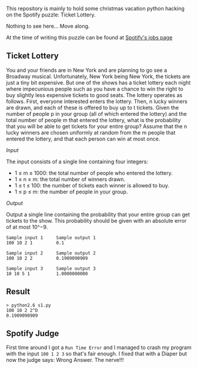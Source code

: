 This repository is mainly to hold some christmas vacation python hacking on the Spotify puzzle: Ticket Lottery.

Nothing to see here... Move along.

At the time of writing this puzzle can be found at [Spotify's jobs page](http://www.spotify.com/se/jobs/tech/ticket-lottery/)

Ticket Lottery
--------------

You and your friends are in New York and are planning to go see a Broadway musical. Unfortunately, New York being New York, the tickets are just a tiny bit expensive. But one of the shows has a ticket lottery each night where impecunious people such as you have a chance to win the right to buy slightly less expensive tickets to good seats. The lottery operates as follows. First, everyone interested enters the lottery. Then, n lucky winners are drawn, and each of these is offered to buy up to t tickets.
Given the number of people p in your group (all of which entered the lottery) and the total number of people m that entered the lottery, what is the probability that you will be able to get tickets for your entire group? Assume that the n lucky winners are chosen uniformly at random from the m people that entered the lottery, and that each person can win at most once.

*Input*

The input consists of a single line containing four integers:

- 1 ≤ m ≤ 1000: the total number of people who entered the lottery.
- 1 ≤ n ≤ m: the total number of winners drawn.
- 1 ≤ t ≤ 100: the number of tickets each winner is allowed to buy.
- 1 ≤ p ≤ m: the number of people in your group.

*Output*

Output a single line containing the probability that your entire group can get tickets to the show. This probability should be given with an absolute error of at most 10^−9.

    Sample input 1     Sample output 1
    100 10 2 1         0.1
    
    Sample input 2     Sample output 2
    100 10 2 2         0.1909090909
    
    Sample input 3     Sample output 3
    10 10 5 1          1.0000000000

Result
------

    > python2.6 s1.py
    100 10 2 2^D
    0.1909090909

Spotify Judge
-------------

First time around I got a `Run Time Error` and I managed to crash my program with the input `100 1 2 3` so that's fair enough. I fixed that with a Diaper but now the judge says: Wrong Answer. The nerve!!!